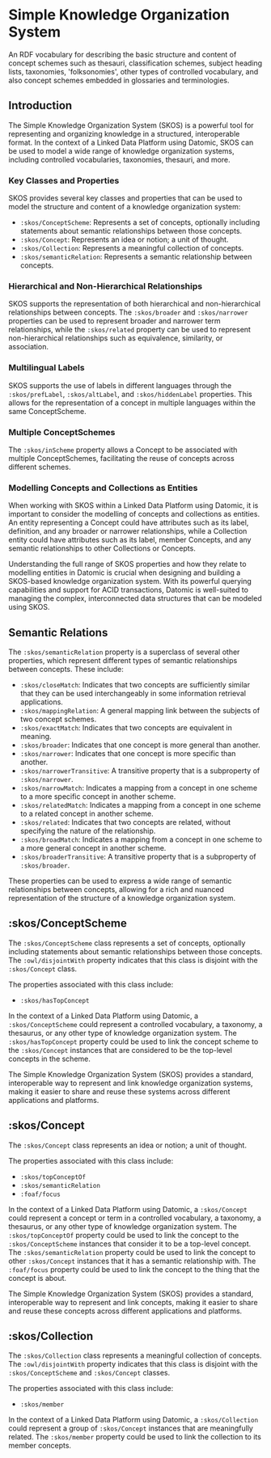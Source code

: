 # Simple Knowledge Organization System
An RDF vocabulary for describing the basic structure and content of
concept schemes such as thesauri, classification schemes, subject
heading lists, taxonomies, 'folksonomies', other types of controlled
vocabulary, and also concept schemes embedded in glossaries and
terminologies.

## Introduction

The Simple Knowledge Organization System (SKOS) is a powerful tool for
representing and organizing knowledge in a structured, interoperable
format. In the context of a Linked Data Platform using Datomic, SKOS
can be used to model a wide range of knowledge organization systems,
including controlled vocabularies, taxonomies, thesauri, and more.

### Key Classes and Properties

SKOS provides several key classes and properties that can be used to
model the structure and content of a knowledge organization system:

- `:skos/ConceptScheme`: Represents a set of concepts, optionally including statements about semantic relationships between those concepts.
- `:skos/Concept`: Represents an idea or notion; a unit of thought.
- `:skos/Collection`: Represents a meaningful collection of concepts.
- `:skos/semanticRelation`: Represents a semantic relationship between concepts.

### Hierarchical and Non-Hierarchical Relationships

SKOS supports the representation of both hierarchical and
non-hierarchical relationships between concepts. The `:skos/broader`
and `:skos/narrower` properties can be used to represent broader and
narrower term relationships, while the `:skos/related` property can be
used to represent non-hierarchical relationships such as equivalence,
similarity, or association.

### Multilingual Labels

SKOS supports the use of labels in different languages through the
`:skos/prefLabel`, `:skos/altLabel`, and `:skos/hiddenLabel`
properties. This allows for the representation of a concept in
multiple languages within the same ConceptScheme.

### Multiple ConceptSchemes

The `:skos/inScheme` property allows a Concept to be associated with
multiple ConceptSchemes, facilitating the reuse of concepts across
different schemes.

### Modelling Concepts and Collections as Entities

When working with SKOS within a Linked Data Platform using Datomic, it
is important to consider the modelling of concepts and collections as
entities. An entity representing a Concept could have attributes such
as its label, definition, and any broader or narrower relationships,
while a Collection entity could have attributes such as its label,
member Concepts, and any semantic relationships to other Collections
or Concepts.

Understanding the full range of SKOS properties and how they relate to
modelling entities in Datomic is crucial when designing and building a
SKOS-based knowledge organization system. With its powerful querying
capabilities and support for ACID transactions, Datomic is well-suited
to managing the complex, interconnected data structures that can be
modeled using SKOS.

## Semantic Relations
The `:skos/semanticRelation` property is a superclass of several other
properties, which represent different types of semantic relationships
between concepts. These include:

- `:skos/closeMatch`: Indicates that two concepts are sufficiently
  similar that they can be used interchangeably in some information
  retrieval applications.
- `:skos/mappingRelation`: A general mapping link between the subjects
  of two concept schemes.
- `:skos/exactMatch`: Indicates that two concepts are equivalent in
  meaning.
- `:skos/broader`: Indicates that one concept is more general than
  another.
- `:skos/narrower`: Indicates that one concept is more specific than
  another.
- `:skos/narrowerTransitive`: A transitive property that is a
  subproperty of `:skos/narrower`.
- `:skos/narrowMatch`: Indicates a mapping from a concept in one
  scheme to a more specific concept in another scheme.
- `:skos/relatedMatch`: Indicates a mapping from a concept in one
  scheme to a related concept in another scheme.
- `:skos/related`: Indicates that two concepts are related, without
  specifying the nature of the relationship.
- `:skos/broadMatch`: Indicates a mapping from a concept in one scheme
  to a more general concept in another scheme.
- `:skos/broaderTransitive`: A transitive property that is a
  subproperty of `:skos/broader`.

These properties can be used to express a wide range of semantic
relationships between concepts, allowing for a rich and nuanced
representation of the structure of a knowledge organization system.

## :skos/ConceptScheme

The `:skos/ConceptScheme` class represents a set of concepts,
optionally including statements about semantic relationships between
those concepts. The `:owl/disjointWith` property indicates that this
class is disjoint with the `:skos/Concept` class.

The properties associated with this class include:

- `:skos/hasTopConcept`

In the context of a Linked Data Platform using Datomic, a
`:skos/ConceptScheme` could represent a controlled vocabulary, a
taxonomy, a thesaurus, or any other type of knowledge organization
system. The `:skos/hasTopConcept` property could be used to link the
concept scheme to the `:skos/Concept` instances that are considered to
be the top-level concepts in the scheme.

The Simple Knowledge Organization System (SKOS) provides a standard,
interoperable way to represent and link knowledge organization
systems, making it easier to share and reuse these systems across
different applications and platforms.

## :skos/Concept

The `:skos/Concept` class represents an idea or notion; a unit of
thought.

The properties associated with this class include:

- `:skos/topConceptOf`
- `:skos/semanticRelation`
- `:foaf/focus`

In the context of a Linked Data Platform using Datomic, a
`:skos/Concept` could represent a concept or term in a controlled
vocabulary, a taxonomy, a thesaurus, or any other type of knowledge
organization system. The `:skos/topConceptOf` property could be used
to link the concept to the `:skos/ConceptScheme` instances that
consider it to be a top-level concept. The `:skos/semanticRelation`
property could be used to link the concept to other `:skos/Concept`
instances that it has a semantic relationship with. The `:foaf/focus`
property could be used to link the concept to the thing that the
concept is about.

The Simple Knowledge Organization System (SKOS) provides a standard,
interoperable way to represent and link concepts, making it easier to
share and reuse these concepts across different applications and
platforms.

## :skos/Collection

The `:skos/Collection` class represents a meaningful collection of
concepts. The `:owl/disjointWith` property indicates that this class
is disjoint with the `:skos/ConceptScheme` and `:skos/Concept`
classes.

The properties associated with this class include:

- `:skos/member`

In the context of a Linked Data Platform using Datomic, a
`:skos/Collection` could represent a group of `:skos/Concept`
instances that are meaningfully related. The `:skos/member` property
could be used to link the collection to its member concepts.
